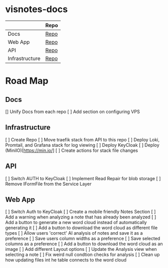 # visnotes-docs

|     | Repo |
| -------- | ------- |
| Docs  |  [Repo](https://github.com/VisNotes/visnotes-docs)  |
| Web App | [Repo](https://github.com/JustinFay01/visnotes-react)     |
| API    | [Repo](https://github.com/JustinFay01/visnotes-api)  |
| Infrastructure | [Repo]() |

# Road Map

## Docs

[] Unify Docs from each repo
[ ] Add section on configuring VPS

## Infrastructure

[ ] Create Repo
[ ] Move traefik stack from API to this repo
[ ] Deploy Loki, Promtail, and Grafana stack for log viewing
[ ] Deploy KeyCloak
[ ] Deploy (MiniIO)[https://min.io/]
[ ] Create actions for stack file changes

## API

[ ] Switch AUTH to KeyCloak
[ ] Implement Read Repair for blob storage
[ ] Remove IFormFile from the Service Layer

## Web App

[ ] Switch Auth to KeyCloak
[ ] Create a mobile friendly Notes Section
[ ] Add a warning when analyzing a note that has already been analyzed
[ ] Add a button to generate a new word cloud instead of automatically generating it
[ ] Add a button to download the word cloud as different file types
[ ] Allow users 'correct' AI analysis of notes and save it as a preference
[ ] Save users column widths as a preference
[ ] Save selected columns as a preference
[ ] Add a button to download the word cloud as an image
[ ] Add different Layout options
[ ] Update the Analysis view when selecting a note
[ ] Fix weird null condtion checks for analysis
[ ] Clean up how updating files int he table connects to the word cloud


